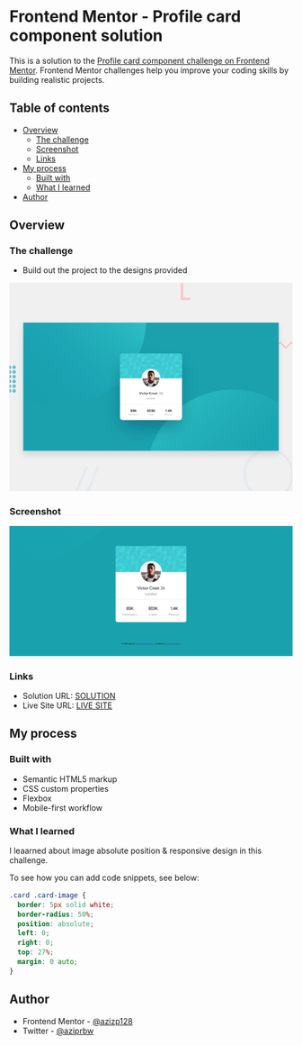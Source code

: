 # Frontend Mentor - Profile card component solution

This is a solution to the [Profile card component challenge on Frontend Mentor](https://www.frontendmentor.io/challenges/profile-card-component-cfArpWshJ). Frontend Mentor challenges help you improve your coding skills by building realistic projects.

## Table of contents

- [Overview](#overview)
  - [The challenge](#the-challenge)
  - [Screenshot](#screenshot)
  - [Links](#links)
- [My process](#my-process)
  - [Built with](#built-with)
  - [What I learned](#what-i-learned)
- [Author](#author)

## Overview

### The challenge

- Build out the project to the designs provided

![Design preview for the Profile card component coding challenge](./design/desktop-preview.jpg)

### Screenshot

![](./images/full-page.png)

### Links

- Solution URL: [SOLUTION](https://www.frontendmentor.io/solutions/responsive-profile-card-using-css-flexbox-EQNmes2KZ0)
- Live Site URL: [LIVE SITE](https://azizp128.github.io/profile-card/)

## My process

### Built with

- Semantic HTML5 markup
- CSS custom properties
- Flexbox
- Mobile-first workflow

### What I learned

I leaarned about image absolute position & responsive design in this challenge.

To see how you can add code snippets, see below:

```css
.card .card-image {
  border: 5px solid white;
  border-radius: 50%;
  position: absolute;
  left: 0;
  right: 0;
  top: 27%;
  margin: 0 auto;
}
```

## Author

- Frontend Mentor - [@azizp128](https://www.frontendmentor.io/profile/azizp128)
- Twitter - [@aziprbw](https://www.twitter.com/azizprbw)
